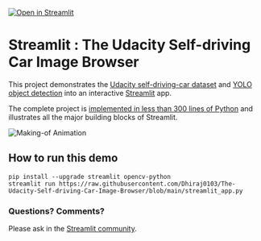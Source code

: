 [![Open in Streamlit](https://static.streamlit.io/badges/streamlit_badge_black_white.svg)](https://share.streamlit.io/streamlit/demo-self-driving)

# Streamlit : The Udacity Self-driving Car Image Browser

This project demonstrates the [Udacity self-driving-car dataset](https://github.com/udacity/self-driving-car) and [YOLO object detection](https://pjreddie.com/darknet/yolo) into an interactive [Streamlit](https://streamlit.io) app.

The complete project is [implemented in less than 300 lines of Python](https://github.com/Dhiraj0103/The-Udacity-Self-driving-Car-Image-Browser/blob/main/streamlit_app.py) and illustrates all the major building blocks of Streamlit.

![Making-of Animation](https://raw.githubusercontent.com/Dhiraj0103/The-Udacity-Self-driving-Car-Image-Browser/master/av_final_optimized.gif "Making-of Animation")

## How to run this demo
```
pip install --upgrade streamlit opencv-python
streamlit run https://raw.githubusercontent.com/Dhiraj0103/The-Udacity-Self-driving-Car-Image-Browser/blob/main/streamlit_app.py
```

### Questions? Comments?

Please ask in the [Streamlit community](https://discuss.streamlit.io).


